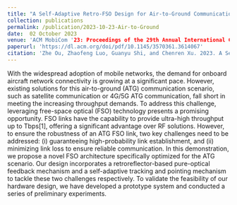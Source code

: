 ```yaml
---
title: "A Self-Adaptive Retro-FSO Design for Air-to-Ground Communication"
collection: publications
permalink: /publication/2023-10-23-Air-to-Ground
date:  02 October 2023
venue: 'ACM MobiCom '23: Proceedings of the 29th Annual International Conference on Mobile Computing and Networking'
paperurl: 'https://dl.acm.org/doi/pdf/10.1145/3570361.3614067'
citation: 'Zhe Ou, Zhaofeng Luo, Guanyu Shi, and Chenren Xu. 2023. A Self-Adaptive Retro-FSO Design for Air-to-Ground Communication.'
---
```


With the widespread adoption of mobile networks, the demand for onboard aircraft network connectivity is growing at a significant pace. However, existing solutions for this air-to-ground (ATG) communication scenario, such as satellite communication or 4G/5G ATG communication, fall short in meeting the increasing throughput demands. To address this challenge, leveraging free-space optical (FSO) technology presents a promising opportunity. FSO links have the capability to provide ultra-high throughput up to Tbps[1], offering a significant advantage over RF solutions. However, to ensure the robustness of an ATG FSO link, two key challenges need to be addressed: (i) guaranteeing high-probability link establishment, and (ii) minimizing link loss to ensure reliable communication. In this demonstration, we propose a novel FSO architecture specifically optimized for the ATG scenario. Our design incorporates a retroreflector-based pure-optical feedback mechanism and a self-adaptive tracking and pointing mechanism to tackle these two challenges respectively. To validate the feasibility of our hardware design, we have developed a prototype system and conducted a series of preliminary experiments.
